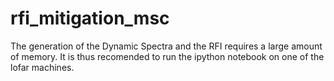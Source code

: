 # rfi_mitigation_msc
The generation of the Dynamic Spectra and the RFI requires a large amount of memory. It is thus recomended to run the ipython notebook on one of the lofar machines.
